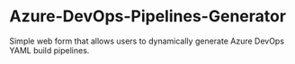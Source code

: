 # Azure-DevOps-Pipelines-Generator
Simple web form that allows users to dynamically generate Azure DevOps YAML build pipelines. 
